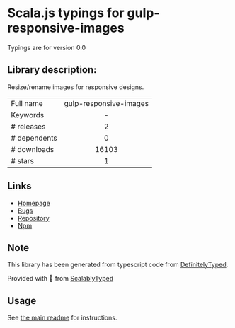 
# Scala.js typings for gulp-responsive-images

Typings are for version 0.0

## Library description:
Resize/rename images for responsive designs.

|                    |                 |
| ------------------ | :-------------: |
| Full name          | gulp-responsive-images |
| Keywords           | - |
| # releases         | 2 |
| # dependents       | 0 |
| # downloads        | 16103 |
| # stars            | 1 |

## Links
- [Homepage](https://github.com/dcgauld/gulp-responsive-images#readme)
- [Bugs](https://github.com/dcgauld/gulp-responsive-images/issues)
- [Repository](https://github.com/dcgauld/gulp-responsive-images)
- [Npm](https://www.npmjs.com/package/gulp-responsive-images)
    


## Note
This library has been generated from typescript code from [DefinitelyTyped](https://definitelytyped.org).

Provided with :purple_heart: from [ScalablyTyped](https://github.com/oyvindberg/ScalablyTyped)

## Usage
See [the main readme](../../readme.md) for instructions.


